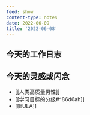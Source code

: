 ```yaml
---
feed: show
content-type: notes
date: 2022-06-09
title: '2022-06-08'
---
```


## 今天的工作日志
## 今天的灵感或闪念
- [[人类高质量男性]]
- [[学习目标的分级#^86d6ah]]
- [[EULA]]